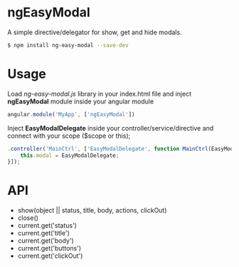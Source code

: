 # ngEasyModal

A simple directive/delegator for show, get and hide modals.
```sh
$ npm install ng-easy-modal --save-dev
```

# Usage
Load *ng-easy-modal.js* library in your index.html file and inject **ngEasyModal** module inside your angular module
```javascript
angular.module('MyApp', ['ngEasyModal'])
```
Inject **EasyModalDelegate** inside your controller/service/directive and connect with your scope ($scope or this);
```javascript
.controller('MainCtrl', ['EasyModalDelegate', function MainCtrl(EasyModalDelegate) {
    this.modal = EasyModalDelegate;
}]);
```

# API
- show(object || status, title, body, actions, clickOut)
- close()
- current.get('status')
- current.get('title')
- current.get('body')
- current.get('buttons')
- current.get('clickOut')

